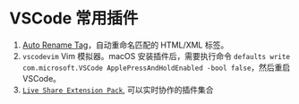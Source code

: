 # VSCode 常用插件

1. [Auto Rename Tag](https://github.com/formulahendry/vscode-auto-rename-tag)，自动重命名匹配的 HTML/XML 标签。
1. `vscodevim` Vim 模拟器。macOS 安装插件后，需要执行命令 `defaults write com.microsoft.VSCode ApplePressAndHoldEnabled -bool false`，然后重启 VSCode。
1. [`Live Share Extension Pack`][1], 可以实时协作的插件集合

[1]: https://marketplace.visualstudio.com/items?itemName=MS-vsliveshare.vsliveshare-pack "Live Share Extension Pack"
